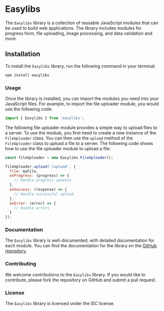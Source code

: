 # Easylibs

The `Easylibs` library is a collection of reusable JavaScript modules that can be used to build web applications. The library includes modules for progress form, file uploading, image processing, and data validation and more.

## Installation

To install the `Easylibs` library, run the following command in your terminal:

```bash
npm install easylibs
```

### Usage

Once the library is installed, you can import the modules you need into your JavaScript files. For example, to import the file uploader module, you would use the following code:

```javascript
import { Easylibs } from 'easylibs';
```

The following file uploader module provides a simple way to upload files to a server. To use the module, you first need to create a new instance of the `FileUploader` class. You can then use the `upload` method of the `FileUploader` class to upload a file to a server. The following code shows how to use the file uploader module to upload a file:

```javascript
const fileUploader = new Easylibs.FileUploader();

fileUploader.upload('/upload', {
  file: myFile,
  onProgress: (progress) => {
    // Handle progress updates
  },
  onSuccess: (response) => {
    // Handle successful upload
  },
  onError: (error) => {
    // Handle errors
  }
});
```

### Documentation

The `Easylibs` library is well-documented, with detailed documentation for each module. You can find the documentation for the library on the [GitHub repository](https://github.com/Nelsallg/Easylibs).

### Contributing

We welcome contributions to the `Easylibs` library. If you would like to contribute, please fork the repository on GitHub and submit a pull request.

### License

The `Easylibs` library is licensed under the ISC license.
